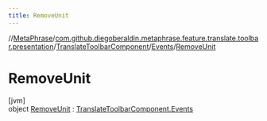 ```yaml
---
title: RemoveUnit
---
```

//[MetaPhrase](../../../../../index.html)/[com.github.diegoberaldin.metaphrase.feature.translate.toolbar.presentation](../../../index.html)/[TranslateToolbarComponent](../../index.html)/[Events](../index.html)/[RemoveUnit](index.html)



# RemoveUnit



[jvm]\
object [RemoveUnit](index.html) : [TranslateToolbarComponent.Events](../index.html)


